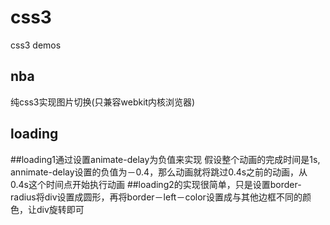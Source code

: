 # css3
css3 demos

## nba
纯css3实现图片切换(只兼容webkit内核浏览器)

## loading
##loading1通过设置animate-delay为负值来实现
假设整个动画的完成时间是1s, annimate-delay设置的负值为－0.4，那么动画就将跳过0.4s之前的动画，从0.4s这个时间点开始执行动画
##loading2的实现很简单，只是设置border-radius将div设置成圆形，再将border－left－color设置成与其他边框不同的颜色，让div旋转即可